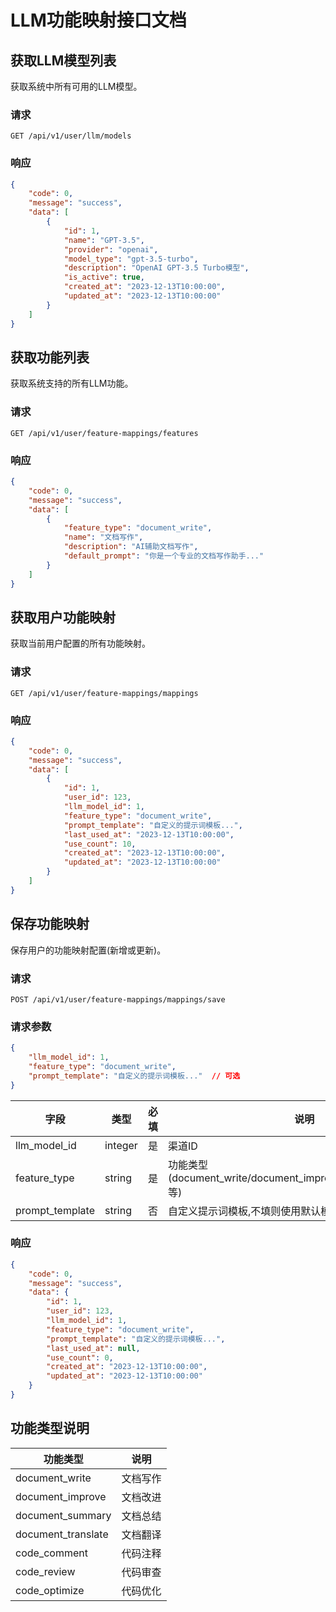 # LLM功能映射接口文档

## 获取LLM模型列表

获取系统中所有可用的LLM模型。

### 请求

```http
GET /api/v1/user/llm/models
```

### 响应

```json
{
    "code": 0,
    "message": "success",
    "data": [
        {
            "id": 1,
            "name": "GPT-3.5",
            "provider": "openai",
            "model_type": "gpt-3.5-turbo",
            "description": "OpenAI GPT-3.5 Turbo模型",
            "is_active": true,
            "created_at": "2023-12-13T10:00:00",
            "updated_at": "2023-12-13T10:00:00"
        }
    ]
}
```

## 获取功能列表

获取系统支持的所有LLM功能。

### 请求

```http
GET /api/v1/user/feature-mappings/features
```

### 响应

```json
{
    "code": 0,
    "message": "success",
    "data": [
        {
            "feature_type": "document_write",
            "name": "文档写作",
            "description": "AI辅助文档写作",
            "default_prompt": "你是一个专业的文档写作助手..."
        }
    ]
}
```

## 获取用户功能映射

获取当前用户配置的所有功能映射。

### 请求

```http
GET /api/v1/user/feature-mappings/mappings
```

### 响应

```json
{
    "code": 0,
    "message": "success",
    "data": [
        {
            "id": 1,
            "user_id": 123,
            "llm_model_id": 1,
            "feature_type": "document_write",
            "prompt_template": "自定义的提示词模板...",
            "last_used_at": "2023-12-13T10:00:00",
            "use_count": 10,
            "created_at": "2023-12-13T10:00:00",
            "updated_at": "2023-12-13T10:00:00"
        }
    ]
}
```

## 保存功能映射

保存用户的功能映射配置(新增或更新)。

### 请求

```http
POST /api/v1/user/feature-mappings/mappings/save
```

### 请求参数

```json
{
    "llm_model_id": 1,
    "feature_type": "document_write",
    "prompt_template": "自定义的提示词模板..."  // 可选
}
```

| 字段 | 类型 | 必填 | 说明 |
|------|------|------|------|
| llm_model_id | integer | 是 | 渠道ID |
| feature_type | string | 是 | 功能类型(document_write/document_improve/document_summary等) |
| prompt_template | string | 否 | 自定义提示词模板,不填则使用默认模板 |

### 响应

```json
{
    "code": 0,
    "message": "success",
    "data": {
        "id": 1,
        "user_id": 123,
        "llm_model_id": 1,
        "feature_type": "document_write",
        "prompt_template": "自定义的提示词模板...",
        "last_used_at": null,
        "use_count": 0,
        "created_at": "2023-12-13T10:00:00",
        "updated_at": "2023-12-13T10:00:00"
    }
}
```

## 功能类型说明

| 功能类型 | 说明 |
|----------|------|
| document_write | 文档写作 |
| document_improve | 文档改进 |
| document_summary | 文档总结 |
| document_translate | 文档翻译 |
| code_comment | 代码注释 |
| code_review | 代码审查 |
| code_optimize | 代码优化 |